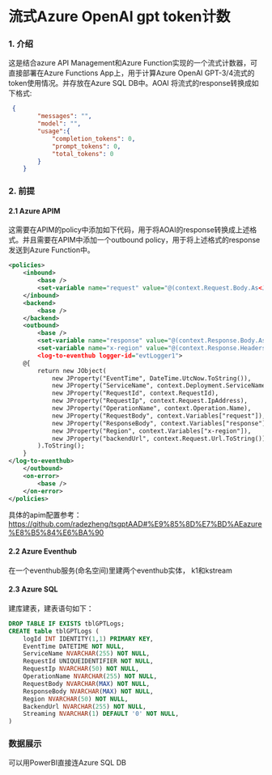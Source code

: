 # 流式Azure OpenAI gpt token计数

### 1. 介绍
这是结合azure API Management和Azure Function实现的一个流式计数器，可直接部署在Azure Functions App上，用于计算Azure OpenAI GPT-3/4流式的token使用情况。并存放在Azure SQL DB中。AOAI 将流式的response转换成如下格式:
```json
 { 
        "messages": "",
        "model": "",
        "usage":{
            "completion_tokens": 0,
            "prompt_tokens": 0,
            "total_tokens": 0
        }
    }
```

### 2. 前提
#### 2.1 Azure APIM
这需要在APIM的policy中添加如下代码，用于将AOAI的response转换成上述格式。并且需要在APIM中添加一个outbound policy，用于将上述格式的response发送到Azure Function中。
```xml
<policies>
	<inbound>
		<base />
		<set-variable name="request" value="@(context.Request.Body.As<JObject>(preserveContent: true))" />
	</inbound>
	<backend>
		<base />
	</backend>
	<outbound>
		<base />
		<set-variable name="response" value="@(context.Response.Body.As<string>(preserveContent: true))" />
		<set-variable name="x-region" value="@(context.Response.Headers.GetValueOrDefault("x-ms-region", ""))" />
		<log-to-eventhub logger-id="evtLogger1">
    @{
        return new JObject(
            new JProperty("EventTime", DateTime.UtcNow.ToString()),
            new JProperty("ServiceName", context.Deployment.ServiceName),
            new JProperty("RequestId", context.RequestId),
            new JProperty("RequestIp", context.Request.IpAddress),
            new JProperty("OperationName", context.Operation.Name),
            new JProperty("RequestBody", context.Variables["request"]),
            new JProperty("ResponseBody", context.Variables["response"]),
            new JProperty("Region", context.Variables["x-region"]),
            new JProperty("backendUrl", context.Request.Url.ToString())
        ).ToString();
    }
</log-to-eventhub>
	</outbound>
	<on-error>
		<base />
	</on-error>
</policies>

```
具体的apim配置参考： https://github.com/radezheng/tsgptAAD#%E9%85%8D%E7%BD%AEazure%E8%B5%84%E6%BA%90

#### 2.2 Azure Eventhub
在一个eventhub服务(命名空间)里建两个eventhub实体， k1和kstream

#### 2.3 Azure SQL
建库建表，建表语句如下：
```sql
DROP TABLE IF EXISTS tblGPTLogs;
CREATE table tblGPTLogs (
    logId INT IDENTITY(1,1) PRIMARY KEY,
    EventTime DATETIME NOT NULL,
    ServiceName NVARCHAR(255) NOT NULL,
    RequestId UNIQUEIDENTIFIER NOT NULL,
    RequestIp NVARCHAR(50) NOT NULL,
    OperationName NVARCHAR(255) NOT NULL,
    RequestBody NVARCHAR(MAX) NOT NULL,
    ResponseBody NVARCHAR(MAX) NOT NULL,
    Region NVARCHAR(50) NOT NULL,
    BackendUrl NVARCHAR(255) NOT NULL,
    Streaming NVARCHAR(1) DEFAULT '0' NOT NULL,
)

```

### 数据展示
可以用PowerBI直接连Azure SQL DB